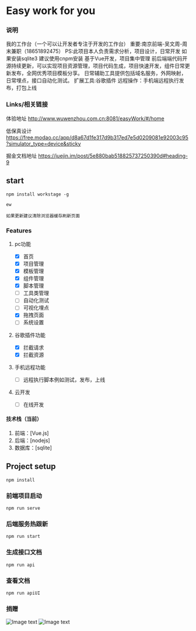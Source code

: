 # Easy work for you
### 说明
我的工作台（一个可以让开发者专注于开发的工作台）
重要:南京前端-吴文周-周末兼职（18651892475）
PS:此项目本人负责需求分析，项目设计，日常开发
   如果安装sqlite3 建议使用cnpm安装
   基于Vue开发，项目集中管理
前后端端代码开源持续更新，可以实现项目资源管理，项目代码生成，项目快速开发，组件日常更新发布，全网优秀项目模板分享。
日常辅助工具提供包括域名服务，外网映射，日常埋点，接口自动化测试。
扩展工具:谷歌插件
远程操作：手机端远程执行发布，打包上线
### Links/相关链接

体验地址 http://www.wuwenzhou.com.cn:8081/easyWork/#/home

低保真设计 https://free.modao.cc/app/d8a67d1fe317d9b317ed7e5d0209081e92003c95?simulator_type=device&sticky

掘金文档地址 https://juejin.im/post/5e880bab518825737250390d#heading-9

## start

```
npm install workstage -g

ew

如果更新建议清除浏览器缓存刷新页面

```

### Features

1. pc功能

   - [x] 首页
   - [x] 项目管理
   - [x] 模板管理
   - [x] 组件管理
   - [x] 脚本管理
   - [ ] 工具类管理
   - [ ] 自动化测试
   - [ ] 可视化埋点
   - [x] 拖拽页面
   - [ ] 系统设置

2. 谷歌插件功能

   - [x] 拦截请求
   - [x] 拦截资源

3. 手机远程功能

   - [ ] 远程执行脚本例如测试，发布，上线

4. 云开发

   - [ ] 在线开发

#### 技术栈（当前）

1. 前端：[Vue.js]
2. 后端：[nodejs]
3. 数据库：[sqlite]

## Project setup

```
npm install
```

### 前端项目启动

```
npm run serve
```

### 后端服务热跟新

```
npm run start
```

### 生成接口文档

```
npm run api
```

### 查看文档

```
npm run apiUI
```

### 捐赠

![Image text](http://www.wuwenzhou.com.cn:9527/ZFB.jpeg)
![Image text](http://www.wuwenzhou.com.cn:9527/WX.jpeg)
